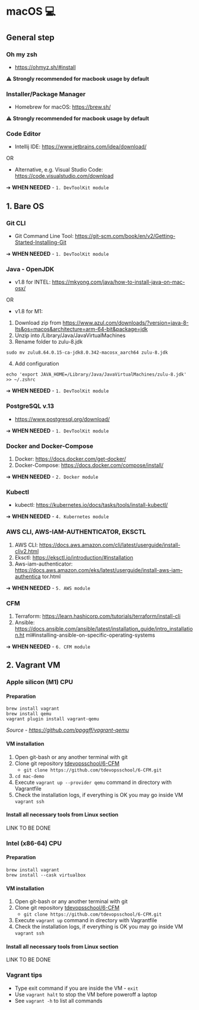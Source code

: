 # macOS 💻
## General step
### Oh my zsh
- https://ohmyz.sh/#install

⚠️ **Strongly recommended for macbook usage by default**

### Installer/Package Manager
- Homebrew for macOS: https://brew.sh/

⚠️ **Strongly recommended for macbook usage by default**

### Code Editor
- Intellij IDE: https://www.jetbrains.com/idea/download/

OR

- Alternative, e.g. Visual Studio Code: https://code.visualstudio.com/download

➔ **WHEN NEEDED** - `1. DevToolKit module`

## 1. Bare OS

### Git CLI
- Git Command Line Tool: https://git-scm.com/book/en/v2/Getting-Started-Installing-Git

➔ **WHEN NEEDED** - `1. DevToolKit module`

### Java - OpenJDK
- v1.8 for INTEL: https://mkyong.com/java/how-to-install-java-on-mac-osx/

OR

- v1.8 for M1:
1. Download zip from https://www.azul.com/downloads/?version=java-8-lts&os=macos&architecture=arm-64-bit&package=jdk
2. Unzip into /Library/Java/JavaVirtualMachines
3. Rename folder to zulu-8.jdk
```
sudo mv zulu8.64.0.15-ca-jdk8.0.342-macosx_aarch64 zulu-8.jdk
```
4. Add configuration
```
echo 'export JAVA_HOME=/Library/Java/JavaVirtualMachines/zulu-8.jdk' >> ~/.zshrc
```

➔ **WHEN NEEDED** - `1. DevToolKit module`

### PostgreSQL v.13
- https://www.postgresql.org/download/

➔ **WHEN NEEDED** - `1. DevToolKit module`

### Docker and Docker-Compose
1. Docker: https://docs.docker.com/get-docker/
2. Docker-Compose: https://docs.docker.com/compose/install/

➔ **WHEN NEEDED** - `2. Docker module`

### Kubectl
- kubectl: https://kubernetes.io/docs/tasks/tools/install-kubectl/

➔ **WHEN NEEDED** - `4. Kubernetes module`

### AWS CLI, AWS-IAM-AUTHENTICATOR, EKSCTL
1. AWS CLI: https://docs.aws.amazon.com/cli/latest/userguide/install-cliv2.html
2. Eksctl: https://eksctl.io/introduction/#installation
3. Aws-iam-authenticator: https://docs.aws.amazon.com/eks/latest/userguide/install-aws-iam-authentica
tor.html

➔ **WHEN NEEDED** - `5. AWS module`

### CFM
1. Terraform: https://learn.hashicorp.com/tutorials/terraform/install-cli
2. Ansible: https://docs.ansible.com/ansible/latest/installation_guide/intro_installation.ht
ml#installing-ansible-on-specific-operating-systems

➔ **WHEN NEEDED** - `6. CFM module`

## 2. Vagrant VM
### Apple silicon (M1) CPU
#### Preparation
```
brew install vagrant
brew install qemu
vagrant plugin install vagrant-qemu
```
*Source - https://github.com/ppggff/vagrant-qemu*

#### VM installation
1. Open git-bash or any another terminal with git
2. Clone git repository [tdevopsschool/6-CFM](https://github.com/tdevopsschool/6-CFM)
    - `git clone https://github.com/tdevopsschool/6-CFM.git`
3. `cd mac-demo`
4. Execute `vagrant up --provider qemu` command in directory with Vagrantfile
5. Check the installation logs, if everything is OK you may go inside VM `vagrant ssh`

#### Install all necessary tools from Linux section
LINK TO BE DONE 

### Intel (x86-64) CPU
#### Preparation
```
brew install vagrant
brew install --cask virtualbox 
```

#### VM installation
1. Open git-bash or any another terminal with git
2. Clone git repository [tdevopsschool/6-CFM](https://github.com/tdevopsschool/6-CFM)
    - `git clone https://github.com/tdevopsschool/6-CFM.git`
3. Execute `vagrant up` command in directory with Vagrantfile
4. Check the installation logs, if everything is OK you may go inside VM `vagrant ssh`

#### Install all necessary tools from Linux section
LINK TO BE DONE 

### Vagrant tips
- Type exit command if you are inside the VM - `exit`
- Use `vagrant halt` to stop the VM before poweroff a laptop
- See `vagrant -h` to list all commands
